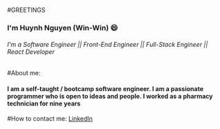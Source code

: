 #GREETINGS
### I'm Huynh Nguyen (Win-Win) 😄
###### I'm a Software Engineer || Front-End Engineer || Full-Stack Engineer || React Developer


#About me:
#### I am a self-taught / bootcamp software engineer. I am a passionate programmer who is open to ideas and people. I worked as a pharmacy technician for nine years

#How to contact me:
[LinkedIn](https://www.linkedin.com/in/huynhtnguyen/ "Huynh's LinkedIn Profile")

<!-- - 🔭 I’m currently working on 
- 🌱 I’m currently learning Python
- 👯 I’m looking to collaborate on React/Python
- 🤔 I’m looking for help with 
- 💬 Ask me about ...
- 📫 How to reach me: ...
- 😄 Pronouns: ...
- ⚡ Fun fact: ...
 -->
